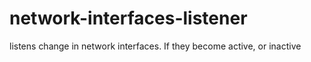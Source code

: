 # network-interfaces-listener
listens change in network interfaces. If they become active, or inactive
